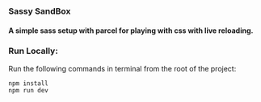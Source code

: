 ### Sassy SandBox
#### A simple sass setup with parcel for playing with css with live reloading.


### Run Locally:
Run the following commands in terminal from the root of the project:
```
npm install
npm run dev
```